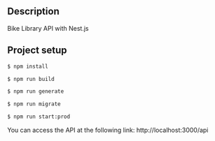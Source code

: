 ## Description

Bike Library API with Nest.js

## Project setup

```bash
$ npm install
```

```bash
$ npm run build
```

```bash
$ npm run generate
```

```bash
$ npm run migrate
```

```bash
$ npm run start:prod
```

You can access the API at the following link: http://localhost:3000/api
